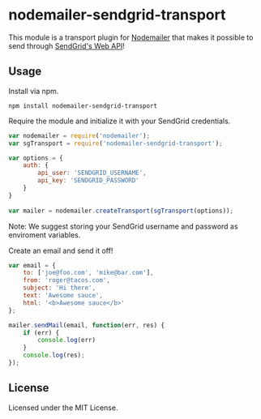 # nodemailer-sendgrid-transport

This module is a transport plugin for [Nodemailer](https://github.com/andris9/Nodemailer) that makes it possible to send through [SendGrid's Web API](https://sendgrid.com/docs/API_Reference/Web_API/mail.html)!

## Usage
Install via npm.

	npm install nodemailer-sendgrid-transport

Require the module and initialize it with your SendGrid credentials.

```javascript
var nodemailer = require('nodemailer');
var sgTransport = require('nodemailer-sendgrid-transport');

var options = {
	auth: {
		api_user: 'SENDGRID_USERNAME',
		api_key: 'SENDGRID_PASSWORD'
	}
}
	
var mailer = nodemailer.createTransport(sgTransport(options));
```

Note: We suggest storing your SendGrid username and password as enviroment variables.

Create an email and send it off!

```javascript
var email = {
	to: ['joe@foo.com', 'mike@bar.com'],
	from: 'roger@tacos.com',
	subject: 'Hi there',
	text: 'Awesome sauce',
	html: '<b>Awesome sauce</b>'
};

mailer.sendMail(email, function(err, res) {
	if (err) { 
		console.log(err) 
	}
	console.log(res);
});
```
## License
Licensed under the MIT License.

